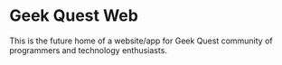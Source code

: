 # Geek Quest Web

This is the future home of a website/app for Geek Quest community of programmers and technology enthusiasts.
